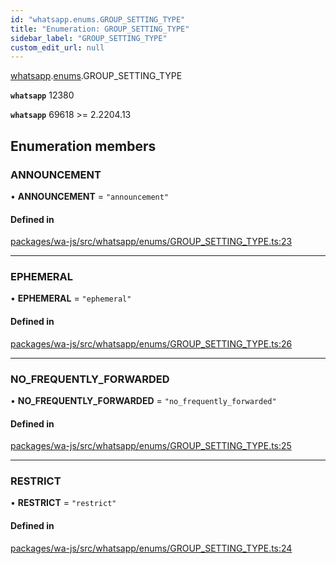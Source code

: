 ```yaml
---
id: "whatsapp.enums.GROUP_SETTING_TYPE"
title: "Enumeration: GROUP_SETTING_TYPE"
sidebar_label: "GROUP_SETTING_TYPE"
custom_edit_url: null
---
```


[whatsapp](../namespaces/whatsapp.md).[enums](../namespaces/whatsapp.enums.md).GROUP_SETTING_TYPE

**`whatsapp`** 12380

**`whatsapp`** 69618 >= 2.2204.13

## Enumeration members

### ANNOUNCEMENT

• **ANNOUNCEMENT** = `"announcement"`

#### Defined in

[packages/wa-js/src/whatsapp/enums/GROUP_SETTING_TYPE.ts:23](https://github.com/wppconnect-team/wa-js/blob/main/src/whatsapp/enums/GROUP_SETTING_TYPE.ts#L23)

___

### EPHEMERAL

• **EPHEMERAL** = `"ephemeral"`

#### Defined in

[packages/wa-js/src/whatsapp/enums/GROUP_SETTING_TYPE.ts:26](https://github.com/wppconnect-team/wa-js/blob/main/src/whatsapp/enums/GROUP_SETTING_TYPE.ts#L26)

___

### NO\_FREQUENTLY\_FORWARDED

• **NO\_FREQUENTLY\_FORWARDED** = `"no_frequently_forwarded"`

#### Defined in

[packages/wa-js/src/whatsapp/enums/GROUP_SETTING_TYPE.ts:25](https://github.com/wppconnect-team/wa-js/blob/main/src/whatsapp/enums/GROUP_SETTING_TYPE.ts#L25)

___

### RESTRICT

• **RESTRICT** = `"restrict"`

#### Defined in

[packages/wa-js/src/whatsapp/enums/GROUP_SETTING_TYPE.ts:24](https://github.com/wppconnect-team/wa-js/blob/main/src/whatsapp/enums/GROUP_SETTING_TYPE.ts#L24)
